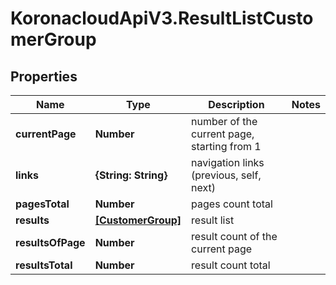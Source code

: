 # KoronacloudApiV3.ResultListCustomerGroup

## Properties
Name | Type | Description | Notes
------------ | ------------- | ------------- | -------------
**currentPage** | **Number** | number of the current page, starting from 1 | 
**links** | **{String: String}** | navigation links (previous, self, next) | 
**pagesTotal** | **Number** | pages count total | 
**results** | [**[CustomerGroup]**](CustomerGroup.md) | result list | 
**resultsOfPage** | **Number** | result count of the current page | 
**resultsTotal** | **Number** | result count total | 


